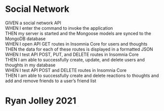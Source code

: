 # Social Network

GIVEN a social network API <br>
WHEN I enter the command to invoke the application <br>
THEN my server is started and the Mongoose models are synced to the MongoDB database <br>
WHEN I open API GET routes in Insomnia Core for users and thoughts <br>
THEN the data for each of these routes is displayed in a formatted JSON <br>
WHEN I test API POST, PUT, and DELETE routes in Insomnia Core <br>
THEN I am able to successfully create, update, and delete users and thoughts in my database <br>
WHEN I test API POST and DELETE routes in Insomnia Core <br>
THEN I am able to successfully create and delete reactions to thoughts and add and remove friends to a user’s friend list <br>
# Ryan Jolley 2021

